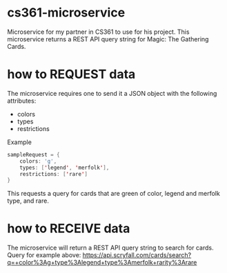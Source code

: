 # cs361-microservice
Microservice for my partner in CS361 to use for his project.
This microservice returns a REST API query string for Magic: The Gathering Cards.

# how to REQUEST data
The microservice requires one to send it a JSON object with the following attributes:
* colors
* types
* restrictions

Example
``` java script
sampleRequest = {
    colors: 'g',
    types: ['legend', 'merfolk'],
    restrictions: ['rare']
}
```

This requests a query for cards that are green of color, legend and merfolk type, and rare.

# how to RECEIVE data
The microservice will return a REST API query string to search for cards.
Query for example above:
https://api.scryfall.com/cards/search?q=+color%3Ag+type%3Alegend+type%3Amerfolk+rarity%3Arare
